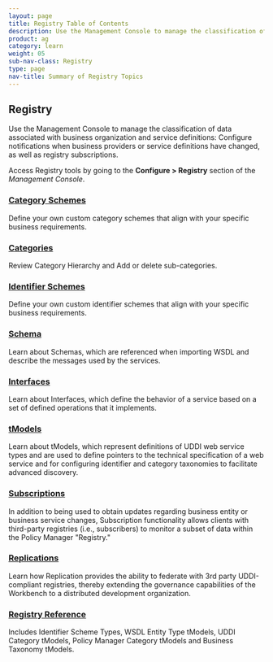 ```yaml
---
layout: page
title: Registry Table of Contents
description: Use the Management Console to manage the classification of data associated with business organization and service definitions - Configure notifications when business providers or service definitions have changed, as well as registry subscriptions.
product: ag
category: learn
weight: 05
sub-nav-class: Registry
type: page
nav-title: Summary of Registry Topics
---
```


## Registry

Use the Management Console to manage the classification of data associated with business organization and service definitions: Configure notifications when business providers or service definitions have changed, as well as registry subscriptions.

Access Registry tools by going to the **Configure > Registry** section of the *Management Console*.

<div class = "divider1"></div>

### [Category Schemes](../registry/category_schemes.html)
Define your own custom category schemes that align with your specific business requirements.

<div class = "divider1"></div>

### [Categories](../registry/categories.html)
Review Category Hierarchy and Add or delete sub-categories.

<div class = "divider1"></div>

### [Identifier Schemes](../registry/identifier_schemes.html)
Define your own custom identifier schemes that align with your specific business requirements.

<div class = "divider1"></div>

### [Schema](../registry/schema.html)
Learn about Schemas, which are referenced when importing WSDL and describe the messages used by the services.

<div class = "divider1"></div>

### [Interfaces](../registry/interfaces.html)
Learn about Interfaces, which define the behavior of a service based on a set of defined operations that it implements.

### [tModels](../registry/tmodels.html)
Learn about tModels, which represent definitions of UDDI web service types and are used to define pointers to the technical specification of a web service and for configuring identifier and category taxonomies to facilitate advanced discovery.

<div class = "divider1"></div>

### [Subscriptions](../registry/subscriptions.html)
In addition to being used to obtain updates regarding business entity or business service changes, Subscription functionality allows clients with third-party registries (i.e., subscribers) to monitor a subset of data within the Policy Manager "Registry."

<div class = "divider1"></div>

### [Replications](../registry/replications.html)
Learn how Replication provides the ability to federate with 3rd party UDDI-compliant registries, thereby extending the governance capabilities of the Workbench to a distributed development organization.

<div class = "divider1"></div>


### [Registry Reference](../registry/registry_reference.html)
Includes Identifier Scheme Types, WSDL Entity Type tModels, UDDI Category tModels, Policy Manager Category tModels and Business Taxonomy tModels.


